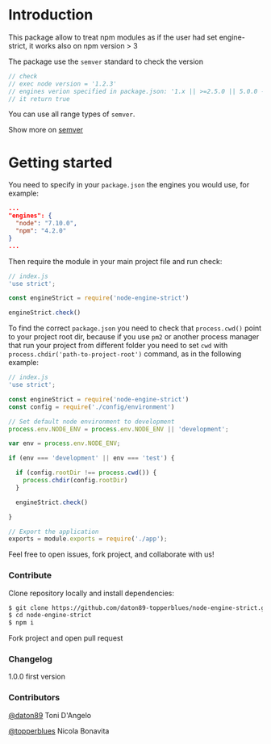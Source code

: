 # Introduction
This package allow to treat npm modules as if the user had set engine-strict, it works also on npm version > 3

The package use the `semver` standard to check the version

```js
// check                 
// exec node version = '1.2.3'
// engines verion specified in package.json: '1.x || >=2.5.0 || 5.0.0 - 7.2.3') 
// it return true
```

You can use all range types of `semver`.

Show more on [semver](https://www.npmjs.com/package/semver)

# Getting started
You need to specify in your `package.json` the engines you would use, for example: 

```json
...
"engines": {
  "node": "7.10.0",
  "npm": "4.2.0"
}
...
```


Then require the module in your main project file and run check:

```javascript
// index.js
'use strict';

const engineStrict = require('node-engine-strict')

engineStrict.check()

```

To find the correct `package.json` you need to check that `process.cwd()` point to your project root dir, because if you use `pm2` or another process manager that run your project from different folder you need to set `cwd` with `process.chdir('path-to-project-root')` command, as in the following example: 

```javascript
// index.js
'use strict';

const engineStrict = require('node-engine-strict')
const config = require('./config/environment')

// Set default node environment to development
process.env.NODE_ENV = process.env.NODE_ENV || 'development';

var env = process.env.NODE_ENV;

if (env === 'development' || env === 'test') {

  if (config.rootDir !== process.cwd()) {
    process.chdir(config.rootDir)
  }

  engineStrict.check()

}

// Export the application
exports = module.exports = require('./app');

```

Feel free to open issues, fork project, and collaborate with us!

### Contribute

Clone repository locally and install dependencies:
```sh
$ git clone https://github.com/daton89-topperblues/node-engine-strict.git
$ cd node-engine-strict
$ npm i
```

Fork project and open pull request 

### Changelog

 1.0.0 first version  

### Contributors 
[@daton89](https://github.com/daton89) Toni D'Angelo

[@topperblues](https://github.com/topperblues) Nicola Bonavita
